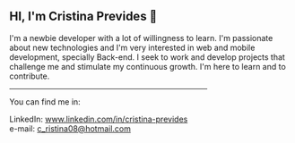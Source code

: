 <h2>HI, I'm Cristina Prevides 👋 </h2>


I'm a newbie developer with a lot of willingness to learn. I'm passionate about new technologies and I'm very interested in web and mobile 
development, specially Back-end. I seek to work and develop projects that challenge me and stimulate my continuous growth. I'm here to learn and to contribute.

<hr width="70%">

You can find me in:

LinkedIn: www.linkedin.com/in/cristina-prevides <br>
e-mail: c_ristina08@hotmail.com


<!---
tininha94/tininha94 is a ✨ special ✨ repository because its `README.md` (this file) appears on your GitHub profile.
You can click the Preview link to take a look at your changes.
--->
